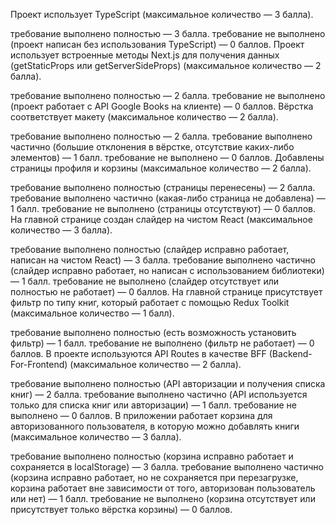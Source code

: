 Проект использует TypeScript (максимальное количество — 3 балла).

требование выполнено полностью — 3 балла.
требование не выполнено (проект написан без использования TypeScript) — 0 баллов.
Проект использует встроенные методы Next.js для получения данных (getStaticProps или getServerSideProps) (максимальное количество — 2 балла).

требование выполнено полностью — 2 балла.
требование не выполнено (проект работает с API Google Books на клиенте) — 0 баллов.
Вёрстка соответствует макету (максимальное количество — 2 балла).

требование выполнено полностью — 2 балла.
требование выполнено частично (большие отклонения в вёрстке, отсутствие каких-либо элементов) — 1 балл.
требование не выполнено — 0 баллов.
Добавлены страницы профиля и корзины (максимальное количество — 2 балла).

требование выполнено полностью (страницы перенесены) — 2 балла.
требование выполнено частично (какая-либо страница не добавлена) — 1 балл.
требование не выполнено (страницы отсутствуют) — 0 баллов.
На главной странице создан слайдер на чистом React (максимальное количество — 3 балла).

требование выполнено полностью (слайдер исправно работает, написан на чистом React) — 3 балла.
требование выполнено частично (слайдер исправно работает, но написан с использованием библиотеки) — 1 балл.
требование не выполнено (слайдер отсутствует или полностью не работает) — 0 баллов.
На главной странице присутствует фильтр по типу книг, который работает с помощью Redux Toolkit (максимальное количество — 1 балл).

требование выполнено полностью (есть возможность установить фильтр) — 1 балл.
требование не выполнено (фильтр не работает) — 0 баллов.
В проекте используются API Routes в качестве BFF (Backend-For-Frontend) (максимальное количество — 2 балла).

требование выполнено полностью (API авторизации и получения списка книг) — 2 балла.
требование выполнено частично (API используется только для списка книг или авторизации) — 1 балл.
требование не выполнено — 0 баллов.
В приложении работает корзина для авторизованного пользователя, в которую можно добавлять книги (максимальное количество — 3 балла).

требование выполнено полностью (корзина исправно работает и сохраняется в localStorage) — 3 балла.
требование выполнено частично (корзина исправно работает, но не сохраняется при перезагрузке, корзина работает вне зависимости от того, авторизован пользователь или нет) — 1 балл.
требование не выполнено (корзина отсутствует или присутствует только вёрстка корзины) — 0 баллов.
